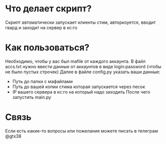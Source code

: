 # Что делает скрипт?
Скрипт автоматически запускает клиенты стим, авторизуется, вводит гвард и заходит на сервер в кс:го

# Как пользоваться?
Необходимо, чтобы у вас был mafile от каждого аккаунта.
В файл accs.txt нужно ввести данные от аккаунтов в виде login:password (чтобы не было пустых строчек)
Далее в файле config.py указать ваши данные:
- Путь до папки с мафайлами
- Путь до вашей копии стима которая запускается через песок
- IP вашего сервера в кс:го на который надо заходить
После чего запустить main.py

# Связь
Если есть какие-то вопросы или пожелания можете писать в телеграм @gtx38
